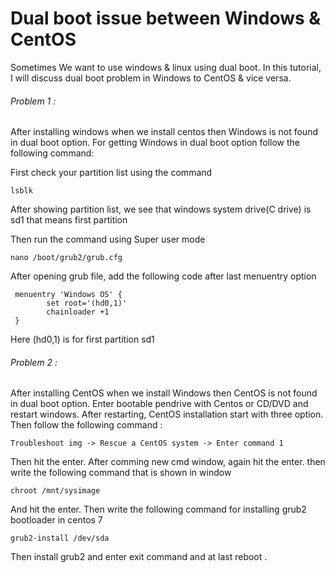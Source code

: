 Dual boot issue between Windows & CentOS
============

Sometimes We want to use windows & linux using dual boot. In this tutorial, I will discuss
dual boot problem in Windows to CentOS & vice versa.

###### Problem 1 :
After installing windows when we install centos then Windows is not found in dual boot option.
For getting Windows in dual boot option follow the following command:

First check your partition list using the command

```
lsblk
```

After showing partition list, we see that windows system drive(C drive) is
sd1 that means first partition

Then run the command using Super user mode

```
nano /boot/grub2/grub.cfg
```

After opening grub file, add the following code after last menuentry option

```
 menuentry 'Windows OS' {
        set root='(hd0,1)'
        chainloader +1
 }
```

Here (hd0,1) is for first partition sd1


###### Problem 2 :

After installing CentOS when we install Windows then CentOS is not found in dual boot option.
Enter bootable pendrive with Centos or CD/DVD and restart windows. After restarting, CentOS
installation start with three option. Then follow the following command :

```
Troubleshoot img -> Rescue a CentOS system -> Enter command 1
```

Then hit the enter. After comming new cmd window, again hit the enter. then write the following command that is shown in window

```
chroot /mnt/sysimage
```

And hit the enter. Then write the following command for installing grub2 bootloader in centos 7

```
grub2-install /dev/sda
```

Then install grub2 and enter exit command and at last reboot . 

